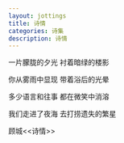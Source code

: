 ```yaml
---
layout: jottings
title: 诗情
categories: 诗集
description: 诗情
---
```


一片朦胧的夕光
衬着暗绿的楼影

你从雾雨中显现
带着浴后的光晕

多少语言和往事
都在微笑中消溶

我们走进了夜海
去打捞遗失的繁星

顾城<<诗情>>

